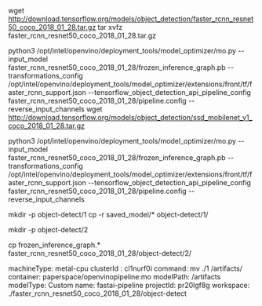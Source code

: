 wget http://download.tensorflow.org/models/object_detection/faster_rcnn_resnet50_coco_2018_01_28.tar.gz
tar xvfz faster_rcnn_resnet50_coco_2018_01_28.tar.gz

python3 /opt/intel/openvino/deployment_tools/model_optimizer/mo.py --input_model faster_rcnn_resnet50_coco_2018_01_28/frozen_inference_graph.pb --transformations_config /opt/intel/openvino/deployment_tools/model_optimizer/extensions/front/tf/faster_rcnn_support.json --tensorflow_object_detection_api_pipeline_config faster_rcnn_resnet50_coco_2018_01_28/pipeline.config --reverse_input_channels
wget http://download.tensorflow.org/models/object_detection/ssd_mobilenet_v1_coco_2018_01_28.tar.gz

python3 /opt/intel/openvino/deployment_tools/model_optimizer/mo.py --input_model faster_rcnn_resnet50_coco_2018_01_28/frozen_inference_graph.pb --transformations_config /opt/intel/openvino/deployment_tools/model_optimizer/extensions/front/tf/faster_rcnn_support.json --tensorflow_object_detection_api_pipeline_config faster_rcnn_resnet50_coco_2018_01_28/pipeline.config --reverse_input_channels

mkdir -p object-detect/1
cp -r saved_model/* object-detect/1/

mkdir -p object-detect/2

cp frozen_inference_graph.* faster_rcnn_resnet50_coco_2018_01_28/object-detect/2/


machineType: metal-cpu
clusterId : cl1nurf0i
command: mv ./1 /artifacts/
container: paperspace/openvinopipeline:mo
modelPath: /artifacts
modelType: Custom
name: fastai-pipeline
projectId: pr20lgf8g
workspace: ./faster_rcnn_resnet50_coco_2018_01_28/object-detect